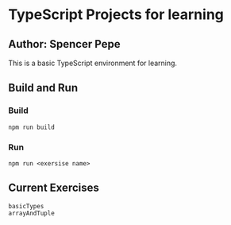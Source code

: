 # TypeScript Projects for learning
## Author: Spencer Pepe

This is a basic TypeScript environment for learning.

## Build and Run

### Build
```
npm run build
```

### Run
```
npm run <exersise name>
```
## Current Exercises

```
basicTypes
arrayAndTuple
```